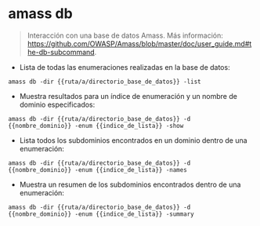 # amass db

> Interacción con una base de datos Amass.
> Más información: <https://github.com/OWASP/Amass/blob/master/doc/user_guide.md#the-db-subcommand>.

- Lista de todas las enumeraciones realizadas en la base de datos:

`amass db -dir {{ruta/a/directorio_base_de_datos}} -list`

- Muestra resultados para un índice de enumeración y un nombre de dominio especificados:

`amass db -dir {{ruta/a/directorio_base_de_datos}} -d {{nombre_dominio}} -enum {{indice_de_lista}} -show`

- Lista todos los subdominios encontrados en un dominio dentro de una enumeración:

`amass db -dir {{ruta/a/directorio_base_de_datos}} -d {{nombre_dominio}} -enum {{indice_de_lista}} -names`

- Muestra un resumen de los subdominios encontrados dentro de una enumeración:

`amass db -dir {{ruta/a/directorio_base_de_datos}} -d {{nombre_dominio}} -enum {{indice_de_lista}} -summary`
